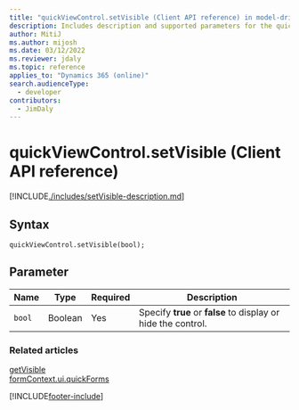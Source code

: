 ```yaml
---
title: "quickViewControl.setVisible (Client API reference) in model-driven apps"
description: Includes description and supported parameters for the quickViewControl.setVisible method.
author: MitiJ
ms.author: mijosh
ms.date: 03/12/2022
ms.reviewer: jdaly
ms.topic: reference
applies_to: "Dynamics 365 (online)"
search.audienceType: 
  - developer
contributors:
  - JimDaly
---
```

# quickViewControl.setVisible (Client API reference)



[!INCLUDE[./includes/setVisible-description.md](./includes/setVisible-description.md)]

## Syntax

`quickViewControl.setVisible(bool);`

## Parameter

|Name|Type|Required|Description|
|--|--|--|--|
|`bool`|Boolean|Yes|Specify **true** or **false** to display or hide the control.|

### Related articles

[getVisible](getVisible.md)   
[formContext.ui.quickForms](../formContext-ui-quickForms.md)

[!INCLUDE[footer-include](../../../../../includes/footer-banner.md)]
